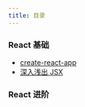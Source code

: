 ```yaml
---
title: 目录
---
```


### React 基础

- [create-react-app]("./README.md")
- [深入浅出 JSX]("./jsx-in-depth.md")

### React 进阶
